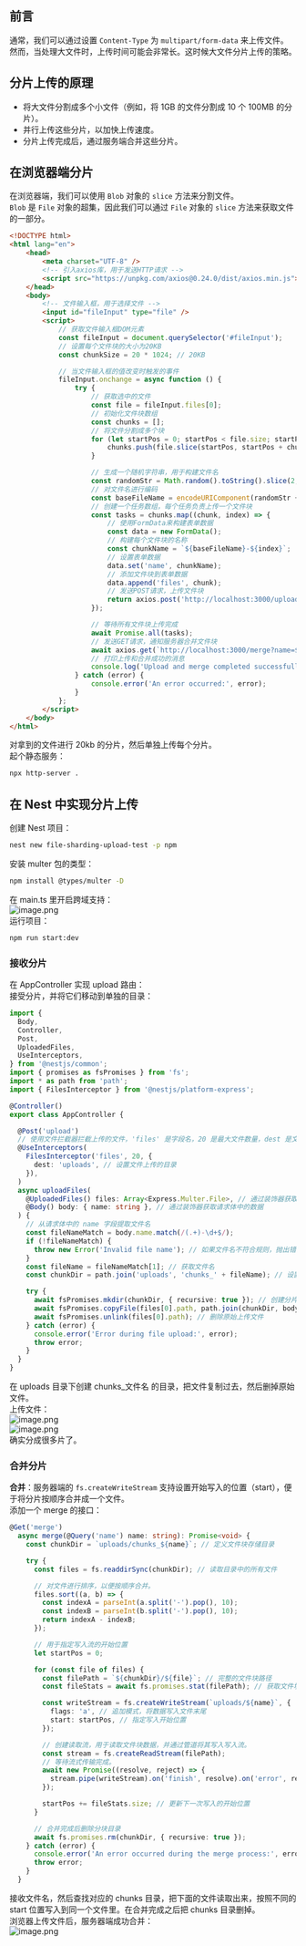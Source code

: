 ## 前言
通常，我们可以通过设置 `Content-Type` 为 `multipart/form-data` 来上传文件。<br />然而，当处理大文件时，上传时间可能会非常长。这时候大文件分片上传的策略。

## 分片上传的原理

- 将大文件分割成多个小文件（例如，将 1GB 的文件分割成 10 个 100MB 的分片）。
- 并行上传这些分片，以加快上传速度。
- 分片上传完成后，通过服务端合并这些分片。

## 在浏览器端分片
在浏览器端，我们可以使用 `Blob` 对象的 `slice` 方法来分割文件。<br />`Blob` 是 `File` 对象的超集，因此我们可以通过 `File` 对象的 `slice` 方法来获取文件的一部分。
```html
<!DOCTYPE html>
<html lang="en">
	<head>
		<meta charset="UTF-8" />
		<!-- 引入axios库，用于发送HTTP请求 -->
		<script src="https://unpkg.com/axios@0.24.0/dist/axios.min.js"></script>
	</head>
	<body>
		<!-- 文件输入框，用于选择文件 -->
		<input id="fileInput" type="file" />
		<script>
			// 获取文件输入框DOM元素
			const fileInput = document.querySelector('#fileInput');
			// 设置每个文件块的大小为20KB
			const chunkSize = 20 * 1024; // 20KB

			// 当文件输入框的值改变时触发的事件
			fileInput.onchange = async function () {
				try {
					// 获取选中的文件
					const file = fileInput.files[0];
					// 初始化文件块数组
					const chunks = [];
					// 将文件分割成多个块
					for (let startPos = 0; startPos < file.size; startPos += chunkSize) {
						chunks.push(file.slice(startPos, startPos + chunkSize));
					}

					// 生成一个随机字符串，用于构建文件名
					const randomStr = Math.random().toString().slice(2, 8);
					// 对文件名进行编码
					const baseFileName = encodeURIComponent(randomStr + '_' + file.name);
					// 创建一个任务数组，每个任务负责上传一个文件块
					const tasks = chunks.map((chunk, index) => {
						// 使用FormData来构建表单数据
						const data = new FormData();
						// 构建每个文件块的名称
						const chunkName = `${baseFileName}-${index}`;
						// 设置表单数据
						data.set('name', chunkName);
						// 添加文件块到表单数据
						data.append('files', chunk);
						// 发送POST请求，上传文件块
						return axios.post('http://localhost:3000/upload', data);
					});

					// 等待所有文件块上传完成
					await Promise.all(tasks);
					// 发送GET请求，通知服务器合并文件块
					await axios.get(`http://localhost:3000/merge?name=${baseFileName}`);
					// 打印上传和合并成功的消息
					console.log('Upload and merge completed successfully.');
				} catch (error) {
					console.error('An error occurred:', error);
				}
			};
		</script>
	</body>
</html>
```
对拿到的文件进行 20kb 的分片，然后单独上传每个分片。<br />起个静态服务：
```bash
npx http-server .
```

## 在 Nest 中实现分片上传
创建 Nest 项目：
```bash
nest new file-sharding-upload-test -p npm
```
安装 multer 包的类型：
```bash
npm install @types/multer -D
```
在 main.ts 里开启跨域支持：<br />![image.png](https://cdn.nlark.com/yuque/0/2024/png/21596389/1705732415743-8541e658-0c1d-49e1-8d29-0f0bb97aaadc.png#averageHue=%23322f2c&clientId=ucc016dd8-a052-4&from=paste&height=177&id=u09e24aec&originHeight=354&originWidth=1040&originalType=binary&ratio=2&rotation=0&showTitle=false&size=47453&status=done&style=none&taskId=ue424dda4-ec84-4fbf-9248-042dd7bc719&title=&width=520)<br />运行项目：
```bash
npm run start:dev
```

### 接收分片
在 AppController 实现 upload 路由：<br />接受分片，并将它们移动到单独的目录：
```typescript
import {
  Body,
  Controller,
  Post,
  UploadedFiles,
  UseInterceptors,
} from '@nestjs/common';
import { promises as fsPromises } from 'fs';
import * as path from 'path';
import { FilesInterceptor } from '@nestjs/platform-express';

@Controller()
export class AppController {

  @Post('upload')
  // 使用文件拦截器拦截上传的文件，'files' 是字段名，20 是最大文件数量，dest 是文件存储目录
  @UseInterceptors(
    FilesInterceptor('files', 20, {
      dest: 'uploads', // 设置文件上传的目录
    }),
  )
  async uploadFiles(
    @UploadedFiles() files: Array<Express.Multer.File>, // 通过装饰器获取上传的文件数组
    @Body() body: { name: string }, // 通过装饰器获取请求体中的数据
  ) {
    // 从请求体中的 name 字段提取文件名
    const fileNameMatch = body.name.match(/(.+)-\d+$/);
    if (!fileNameMatch) {
      throw new Error('Invalid file name'); // 如果文件名不符合规则，抛出错误
    }
    const fileName = fileNameMatch[1]; // 获取文件名
    const chunkDir = path.join('uploads', 'chunks_' + fileName); // 设置分片文件存储的目录

    try {
      await fsPromises.mkdir(chunkDir, { recursive: true }); // 创建分片文件目录
      await fsPromises.copyFile(files[0].path, path.join(chunkDir, body.name)); // 将上传的文件复制到分片目录
      await fsPromises.unlink(files[0].path); // 删除原始上传文件
    } catch (error) {
      console.error('Error during file upload:', error);
      throw error;
    }
  }
}
```
在 uploads 目录下创建 chunks_文件名 的目录，把文件复制过去，然后删掉原始文件。<br />上传文件：<br />![image.png](https://cdn.nlark.com/yuque/0/2024/png/21596389/1710657124701-671b536c-8881-4e69-ba27-0fd03ec5c8d7.png#clientId=u05e642aa-dc41-4&from=paste&height=39&id=u807c807c&originHeight=78&originWidth=344&originalType=binary&ratio=2&rotation=0&showTitle=false&size=7527&status=done&style=none&taskId=u1cee8af0-b13e-43b4-9a3b-7c1dcfbffab&title=&width=172)<br />![image.png](https://cdn.nlark.com/yuque/0/2024/png/21596389/1710657310253-262821d5-a477-47f2-99f6-10d945162533.png#clientId=u05e642aa-dc41-4&from=paste&height=264&id=ue0e1c299&originHeight=528&originWidth=566&originalType=binary&ratio=2&rotation=0&showTitle=false&size=73371&status=done&style=none&taskId=ud04689bd-8810-4f62-bcff-4f88f34c45b&title=&width=283)<br />确实分成很多片了。


### 合并分片
**合并**：服务器端的 `fs.createWriteStream` 支持设置开始写入的位置（start），便于将分片按顺序合并成一个文件。<br />添加一个 merge 的接口：
```typescript
@Get('merge')
  async merge(@Query('name') name: string): Promise<void> {
    const chunkDir = `uploads/chunks_${name}`; // 定义文件块存储目录

    try {
      const files = fs.readdirSync(chunkDir); // 读取目录中的所有文件

      // 对文件进行排序，以便按顺序合并。
      files.sort((a, b) => {
        const indexA = parseInt(a.split('-').pop(), 10);
        const indexB = parseInt(b.split('-').pop(), 10);
        return indexA - indexB;
      });

      // 用于指定写入流的开始位置
      let startPos = 0;

      for (const file of files) {
        const filePath = `${chunkDir}/${file}`; // 完整的文件块路径
        const fileStats = await fs.promises.stat(filePath); // 获取文件块的统计信息

        const writeStream = fs.createWriteStream(`uploads/${name}`, {
          flags: 'a', // 追加模式，将数据写入文件末尾
          start: startPos, // 指定写入开始位置
        });

        // 创建读取流，用于读取文件块数据，并通过管道将其写入写入流。
        const stream = fs.createReadStream(filePath);
        // 等待流式传输完成。
        await new Promise((resolve, reject) => {
          stream.pipe(writeStream).on('finish', resolve).on('error', reject);
        });

        startPos += fileStats.size; // 更新下一次写入的开始位置
      }

      // 合并完成后删除分块目录
      await fs.promises.rm(chunkDir, { recursive: true });
    } catch (error) {
      console.error('An error occurred during the merge process:', error);
      throw error;
    }
  }
```
接收文件名，然后查找对应的 chunks 目录，把下面的文件读取出来，按照不同的 start 位置写入到同一个文件里。在合并完成之后把 chunks 目录删掉。<br />浏览器上传文件后，服务器端成功合并：<br />![image.png](https://cdn.nlark.com/yuque/0/2024/png/21596389/1710660569436-e4e1fbff-bce6-4153-a346-c853870f85f8.png#clientId=u05e642aa-dc41-4&from=paste&height=722&id=u92b97342&originHeight=1444&originWidth=2194&originalType=binary&ratio=2&rotation=0&showTitle=false&size=4848445&status=done&style=none&taskId=ud00d0a7a-cb68-49e2-8aea-6b40d56a991&title=&width=1097)
